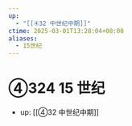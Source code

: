 ```yaml
---
up:
  - "[[④32 中世纪中期]]"
ctime: 2025-03-01T13:28:04+08:00
aliases:
  - 15世纪
---
```


# ④324 15 世纪

- up: [[④32 中世纪中期]]
